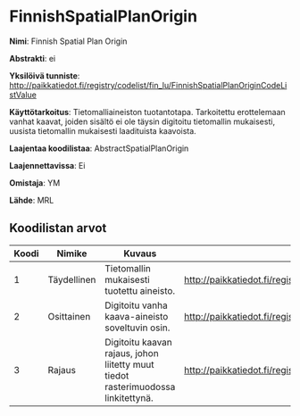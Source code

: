 # FinnishSpatialPlanOrigin

**Nimi**: Finnish Spatial Plan Origin

**Abstrakti**: ei

**Yksilöivä tunniste**: http://paikkatiedot.fi/registry/codelist/fin_lu/FinnishSpatialPlanOriginCodeListValue

**Käyttötarkoitus**: Tietomalliaineiston tuotantotapa. Tarkoitettu erottelemaan vanhat kaavat, joiden sisältö ei ole täysin digitoitu tietomallin mukaisesti, uusista tietomallin mukaisesti laadituista kaavoista.

**Laajentaa koodilistaa**: AbstractSpatialPlanOrigin

**Laajennettavissa**: Ei

**Omistaja**: YM

**Lähde**: MRL

## Koodilistan arvot

Koodi     | Nimike           | Kuvaus          | Tunniste
-----------|------------------|------------|------------
 1       | Täydellinen   | Tietomallin mukaisesti tuotettu aineisto. | http://paikkatiedot.fi/registry/codelist/fin_lu/FinnishSpatialPlanOriginCodeListValue/1
 2       | Osittainen   | Digitoitu vanha kaava-aineisto soveltuvin osin. | http://paikkatiedot.fi/registry/codelist/fin_lu/FinnishSpatialPlanOriginCodeListValue/2
 3       | Rajaus   | Digitoitu kaavan rajaus, johon liitetty muut tiedot rasterimuodossa linkitettynä. | http://paikkatiedot.fi/registry/codelist/fin_lu/FinnishSpatialPlanOriginCodeListValue/3
 
